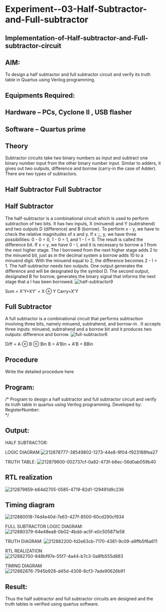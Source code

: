 # Experiment--03-Half-Subtractor-and-Full-subtractor
## Implementation-of-Half-subtractor-and-Full-subtractor-circuit
## AIM:
To design a half subtractor and full subtractor circuit and verify its truth table in Quartus using Verilog programming.

## Equipments Required:
## Hardware – PCs, Cyclone II , USB flasher
## Software – Quartus prime
## Theory
Subtractor circuits take two binary numbers as input and subtract one binary number input from the other binary number input. Similar to adders, it gives out two outputs, difference and borrow (carry-in the case of Adder). There are two types of subtractors.

## Half Subtractor Full Subtractor
## Half Subtractor
The half-subtractor is a combinational circuit which is used to perform subtraction of two bits. It has two inputs, X (minuend) and Y (subtrahend) and two outputs D (difference) and B (borrow). To perform x - y, we have to check the relative magnitudes of x and y. If x ;;, y, we have three possibilities: 0 - 0 = 0, 1 - 0 = 1, and 1 - I = 0. The result is called the difference bit. If x < y, we have 0 - I, and it is necessary to borrow a 1 from the next higher stage. The I borrowed from the next higher stage adds 2 to the minuend bit, just as in the decimal system a borrow adds 10 to a minuend digit. With the minuend equal to 2, the difference becomes 2 - I = 1. The half-subtractor needs two outputs. One output generates the difference and will be designated by the symbol D. The second output, designated B for borrow, generates the binary signal that informs the next stage that a I has been borrowed.
![half-subtractor9](https://user-images.githubusercontent.com/36288975/166112538-58c3bc7c-ee5d-4e6a-ac8d-8e8328efe27a.png)


Sum = X'Y+XY' = X ⊕ Y
Carry=X'Y

## Full Subtractor
A full subtractor is a combinational circuit that performs subtraction involving three bits, namely minuend, subtrahend, and borrow-in . It accepts three inputs: minuend, subtrahend and a borrow bit and it produces two outputs: difference and borrow. 
![full-subtractor6](https://user-images.githubusercontent.com/36288975/166112541-24c68359-3de8-4674-ae22-8272ffc385ed.png)


Diff = A ⊕ B ⊕ Bin B = A'Bin + A'B + BBin

## Procedure



Write the detailed procedure here 


## Program:
/*
Program to design a half subtractor and full subtractor circuit and verify its truth table in quartus using Verilog programming.
Developed by: 
RegisterNumber:  
*/

## Output:
HALF SUBTRACTOR:

LOGIC DIAGRAM
![212878777-38549802-1273-44e8-9f04-f923188fea27](https://user-images.githubusercontent.com/119475762/214550637-52d204bc-3f31-4b5c-b2f7-1320d2e71f3a.png)

TRUTH TABLE:
![212879600-002737cf-0a82-473f-b6ec-56d0ab059b40](https://user-images.githubusercontent.com/119475762/214550861-8f3f1ecc-c3a8-4d0e-aec5-a62d179827b6.png)

##  RTL realization
![212879859-b64d2705-0585-4719-82d1-129491d9c236](https://user-images.githubusercontent.com/119475762/214550989-f2354aa8-3672-4d80-acf4-9fc020271d6d.png)

## Timing diagram 
![212880018-74d4e40d-7e63-427f-8500-60cd290cf934](https://user-images.githubusercontent.com/119475762/214551056-6a344af8-5978-4b7e-9e79-6d680cd1ceca.png)
 
 FULL SUBTRACTOR
LOGIC DIAGRAM:
![212880379-64e48ea8-0b02-4bdd-ac5f-e0c505871e58](https://user-images.githubusercontent.com/119475762/214551325-328c8e9d-b1e8-474d-ba17-c106c82e5ca1.png)

TRUTH DIAGRAM:
![212882200-fd2e63cb-7170-4381-9c09-a9ffb5f6a611](https://user-images.githubusercontent.com/119475762/214551403-f6696eb3-4e37-41a4-9115-0ce1697346f9.png)

RTL REALIZATION
![212882700-848bf97e-55f7-4a44-b7c3-0a8fb555d883](https://user-images.githubusercontent.com/119475762/214551664-7687985c-9f06-4f88-bf23-5992fc4cad84.png)

TIMING DIAGRAM
![212882876-7945b928-d45d-4308-8cf3-7ade90626b91](https://user-images.githubusercontent.com/119475762/214551750-31bf7858-db17-4201-b9d3-3fed813a8daa.png)

## Result:
Thus the half subtractor and full subtractor circuits are designed and the truth tables is verified using quartus software.
